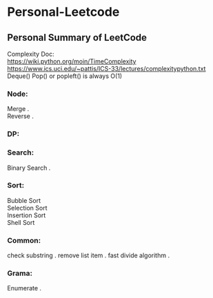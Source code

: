 # Personal-Leetcode
## Personal Summary of LeetCode

Complexity Doc:  
https://wiki.python.org/moin/TimeComplexity  
https://www.ics.uci.edu/~pattis/ICS-33/lectures/complexitypython.txt  
Deque() Pop() or popleft() is always O(1)

### Node:
Merge .  
Reverse . 

### DP:


### Search:
Binary Search . 

### Sort:
Bubble Sort  
Selection Sort  
Insertion Sort  
Shell Sort  


### Common:
check substring . 
remove list item . 
fast divide algorithm . 

### Grama:
Enumerate . 
